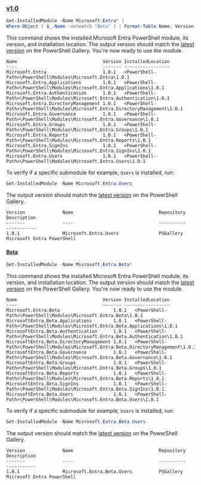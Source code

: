 ### [v1.0](#tab/v1)

```powershell
Get-InstalledModule -Name Microsoft.Entra* |
Where-Object { $_.Name -notmatch "Beta" } | Format-Table Name, Version, InstalledLocation -AutoSize
```

This command shows the installed Microsoft Entra PowerShell module, its version, and installation location. The output version should match the [latest version](https://www.powershellgallery.com/packages/Microsoft.Entra) on the PowerShell Gallery. You're now ready to use the module.

```Output
Name                                Version InstalledLocation
----                                ------- -----------------
Microsoft.Entra                     1.0.1   <PowerShell-Path>\PowerShell\Modules\Microsoft.Entra\1.0.1
Microsoft.Entra.Applications        1.0.1   <PowerShell-Path>\PowerShell\Modules\Microsoft.Entra.Applications\1.0.1
Microsoft.Entra.Authentication      1.0.1   <PowerShell-Path>\PowerShell\Modules\Microsoft.Entra.Authentication\1.0.1
Microsoft.Entra.DirectoryManagement 1.0.1   <PowerShell-Path>\PowerShell\Modules\Microsoft.Entra.DirectoryManagement\1.0.1
Microsoft.Entra.Governance          1.0.1   <PowerShell-Path>\PowerShell\Modules\Microsoft.Entra.Governance\1.0.1
Microsoft.Entra.Groups              1.0.1   <PowerShell-Path>\PowerShell\Modules\Microsoft.Entra.Groups\1.0.1
Microsoft.Entra.Reports             1.0.1   <PowerShell-Path>\PowerShell\Modules\Microsoft.Entra.Reports\1.0.1
Microsoft.Entra.SignIns             1.0.1   <PowerShell-Path>\PowerShell\Modules\Microsoft.Entra.SignIns\1.0.1
Microsoft.Entra.Users               1.0.1   <PowerShell-Path>\PowerShell\Modules\Microsoft.Entra.Users\1.0.1
```

To verify if a specific submodule for example, `Users` is installed, run:

```powershell
Get-InstalledModule -Name Microsoft.Entra.Users
```

The output version should match the [latest version](https://www.powershellgallery.com/packages/Microsoft.Entra.Users) on the PowerShell Gallery.

```Output
Version              Name                                Repository           Description
-------              ----                                ----------           -----------
1.0.1                Microsoft.Entra.Users               PSGallery            Microsoft Entra PowerShell
```

#### [Beta](#tab/Beta)

```powershell
Get-InstalledModule -Name Microsoft.Entra.Beta*
```

This command shows the installed Microsoft Entra PowerShell module, its version, and installation location. The output version should match the [latest version](https://www.powershellgallery.com/packages/Microsoft.Entra.Beta) on the PowerShell Gallery. You're now ready to use the module.

```Output
Name                                Version InstalledLocation
----                                ------- -----------------
Microsoft.Entra.Beta                    1.0.1   <PowerShell-Path>\PowerShell\Modules\Microsoft.Entra.Beta\1.0.1
MicrosoftEntra.Beta.Applications        1.0.1   <PowerShell-Path>\PowerShell\Modules\Microsoft.Entra.Beta.Applications\1.0.1
MicrosoftEntra.Beta.Authentication      1.0.1   <PowerShell-Path>\PowerShell\Modules\Microsoft.Entra.Beta.Authentication\1.0.1
MicrosoftEntra.Beta.DirectoryManagement 1.0.1   <PowerShell-Path>\PowerShell\Modules\Microsoft.Entra.Beta.DirectoryManagement\1.0.1
MicrosoftEntra.Beta.Governance          1.0.1   <PowerShell-Path>\PowerShell\Modules\Microsoft.Entra.Beta.Governance\1.0.1
MicrosoftEntra.Beta.Groups              1.0.1   <PowerShell-Path>\PowerShell\Modules\Microsoft.Entra.Beta.Groups\1.0.1
MicrosoftEntra.Beta.Reports             1.0.1   <PowerShell-Path>\PowerShell\Modules\Microsoft.Entra.Beta.Reports\1.0.1
MicrosoftEntra.Beta.SignIns             1.0.1   <PowerShell-Path>\PowerShell\Modules\Microsoft.Entra.Beta.SignIns\1.0.1
MicrosoftEntra.Beta.Users               1.0.1   <PowerShell-Path>\PowerShell\Modules\Microsoft.Entra.Beta.Users\1.0.1
```

To verify if a specific submodule for example, `Users` is installed, run:

```powershell
Get-InstalledModule -Name Microsoft.Entra.Beta.Users
```

The output version should match the [latest version](https://www.powershellgallery.com/packages/Microsoft.Entra.Beta.Users) on the PowerShell Gallery.

```Output
Version              Name                                Repository           Description
-------              ----                                ----------           -----------
1.0.1                Microsoft.Entra.Beta.Users          PSGallery            Microsoft Entra PowerShell
```
